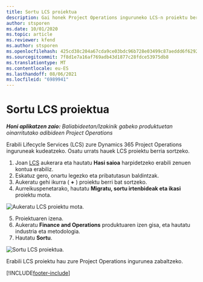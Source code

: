 ```yaml
---
title: Sortu LCS proiektua
description: Gai honek Project Operations inguruneko LCS-n proiektu berria sortzeari buruzko informazioa eskaintzen du.
author: stsporen
ms.date: 10/01/2020
ms.topic: article
ms.reviewer: kfend
ms.author: stsporen
ms.openlocfilehash: 425cd38c204a67cda9ce03bdc96b728e03499c87aeddd6f62924b57e16b21167
ms.sourcegitcommit: 7f8d1e7a16af769adb43d1877c28fdce53975db8
ms.translationtype: MT
ms.contentlocale: eu-ES
ms.lasthandoff: 08/06/2021
ms.locfileid: "6989941"
---
```

# <a name="start-a-new-lcs-project"></a>Sortu LCS proiektua

_**Honi aplikatzen zaio:** Baliabideetan/Izakinik gabeko produktuetan oinarritutako adibideen Project Operations_

Erabili Lifecycle Services (LCS) zure Dynamics 365 Project Operations inguruneak kudeatzeko. Osatu urrats hauek LCS proiektu berria sortzeko.

1. Joan [LCS](https://lcs.dynamics.com/Logon/Index) aukerara eta hautatu **Hasi saioa** harpidetzeko erabili zenuen kontua erabiliz.
2. Eskatuz gero, onartu legezko eta pribatutasun baldintzak.
3. Aukeratu gehi ikurra ( **+** ) proiektu berri bat sortzeko.
4. Aurreikuspenetarako, hautatu **Migratu, sortu irtenbideak eta ikasi** proiektu mota.

  ![Aukeratu LCS proiektu mota.](./media/create-lcs-1.png)

5. Proiektuaren izena. 
6. Aukeratu **Finance and Operations** produktuaren izen gisa, eta hautatu industria eta metodologia. 
7. Hautatu **Sortu**.

![Sortu LCS proiektua.](./media/create-lcs-2.png)

Erabili LCS proiektu hau zure Project Operations ingurunea zabaltzeko.



[!INCLUDE[footer-include](../includes/footer-banner.md)]